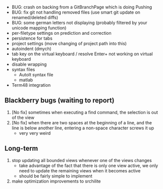 * BUG: crash on backing from a GitBranchPage which is doing Pushing
* BUG: fix git not handling removed files (use smart git update on renamed/deleted diffs)
* BUG: some german letters not displaying (probably filtered by your unicode mapping function)
* per-filetype settings on prediction and correction
* persistence for tabs
* project settings (move changing of project path into this)
* autoindent (dmych)
* tab key on the virtual keyboard / resolve Enter+ not working on virtual keyboard
* disable wrapping
* syntax files
    * AutoIt syntax file
    * matlab
* Term48 integration






## Blackberry bugs (waiting to report)

1. [No fix] sometimes when executing a find command, the selection is out of the view
2. [No fix] when there are two spaces at the beginning of a line, and the line is below another line, entering a non-space character screws it up
    * very very weird

## Long-term

1. stop updating all bounded views whenever one of the views changes
    - take advantage of the fact that there is only one view active, we only need to update the remaining views when it becomes active
    - should be fairly simple to implement
2. make optimization improvements to srchilite
